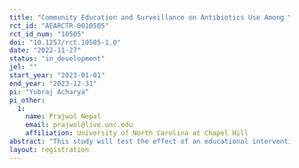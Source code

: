 ```yaml
---
title: "Community Education and Surveillance on Antibiotics Use Among Young Children in Nepal: A Randomized Controlled Trial"
rct_id: "AEARCTR-0010505"
rct_id_num: "10505"
doi: "10.1257/rct.10505-1.0"
date: "2022-11-27"
status: "in_development"
jel: ""
start_year: "2023-01-01"
end_year: "2023-12-31"
pi: "Yubraj Acharya"
pi_other:
  1:
    name: Prajwol Nepal
    email: prajwol@live.unc.edu
    affiliation: University of North Carolina at Chapel Hill
abstract: "This study will test the effect of an educational intervention targeted to parents of young children on non-prescribed antibiotics consumption in Nepal. The outcomes will be tracked using a surveillance system designed specifically for this purpose. "
layout: registration
---
```


